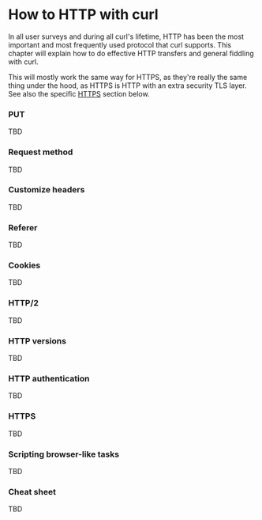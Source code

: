 # How to HTTP with curl

In all user surveys and during all curl's lifetime, HTTP has been the most
important and most frequently used protocol that curl supports. This chapter
will explain how to do effective HTTP transfers and general fiddling with
curl.

This will mostly work the same way for HTTPS, as they're really the same thing
under the hood, as HTTPS is HTTP with an extra security TLS layer. See also
the specific [HTTPS](#https) section below.

### PUT

TBD

### Request method

TBD

### Customize headers

TBD

### Referer

TBD

### Cookies

TBD

### HTTP/2

TBD

### HTTP versions

TBD

### HTTP authentication

TBD

### HTTPS

TBD

### Scripting browser-like tasks

TBD

### Cheat sheet

TBD

